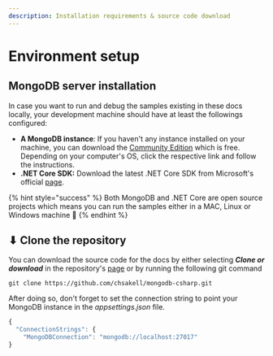 ```yaml
---
description: Installation requirements & source code download
---
```


# Environment setup

## MongoDB server installation

In case you want to run and debug the samples existing in these docs locally, your development machine should have at least the followings configured:

* **A MongoDB instance**: If you haven't any instance installed on your machine, you can download the [Community Edition](https://docs.mongodb.com/manual/administration/install-community/) which is free. Depending on your computer's OS, click the respective link and follow the instructions.
* **.NET Core SDK:** Download the latest .NET Core SDK from Microsoft's official [page](https://dotnet.microsoft.com/download).

{% hint style="success" %}
Both MongoDB and .NET Core are open source projects which means you can run the samples either in a MAC, Linux or Windows machine 👏 
{% endhint %}

## ⬇ Clone the repository

You can download the source code for the docs by either selecting _**Clone or download**_ in the repository's [page](https://github.com/chsakell/mongodb-csharp) or by running the following git command

```
git clone https://github.com/chsakell/mongodb-csharp.git
```

After doing so, don't forget to set the connection string to point your MongoDB instance in the _appsettings.json_ file.

```javascript
{
  "ConnectionStrings": {
    "MongoDBConnection": "mongodb://localhost:27017"
}
```

